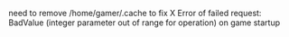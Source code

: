 need to remove /home/gamer/.cache to fix X Error of failed request:  BadValue (integer parameter out of range for operation) on game startup